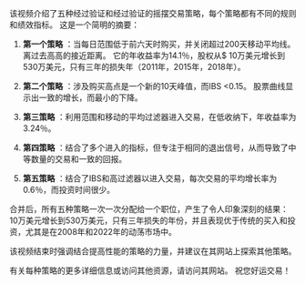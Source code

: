 该视频介绍了五种经过验证和经过验证的摇摆交易策略，每个策略都有不同的规则和绩效指标。 这是一个简明的摘要：

1. **第一个策略** ：当每日范围低于前六天时购买，并关闭超过200天移动平均线。 离过去高高的接近距离。 它的年收益率为14.1％，股权从$ 10万美元增长到530万美元，只有三年的损失年（2011年，2015年，2018年）。

2. **第二个策略** ：涉及购买高点是一个新的10天峰值，而IBS <0.15。 股票曲线显示出一致的增长，而最小的下降。

3. **第三策略** ：利用范围和移动的平均过滤器进入交易，在低收纳下，年收益率为3.24％。

4. **第四策略** ：结合了多个进入的指标，但专注于相同的退出信号，从而导致了中等数量的交易和一致的回报。

5. **第五策略** ：结合了IBS和高过滤器以进入交易，每次交易的平均增长率为0.6％，而投资时间很少。

合并后，所有五种策略一次一次分配给一个职位，产生了令人印象深刻的结果：10万美元增长到530万美元，只有三年损失的年份，并且表现优于传统的买入和投资，尤其是在2008年和2022年的动荡市场中。

该视频结束时强调结合提高性能的策略的力量，并建议在其网站上探索其他策略。

有关每种策略的更多详细信息或访问其他资源，请访问其网站。 祝您好运交易！
